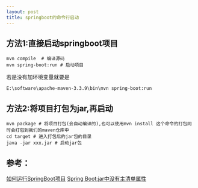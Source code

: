 ```yaml
---
layout: post
title: springboot的命令行启动
---
```


## 方法1:直接启动springboot项目
```
mvn compile  # 编译源码
mvn spring-boot:run # 启动项目
```
若是没有加环境变量就要是  
```
E:\software\apache-maven-3.3.9\bin\mvn spring-boot:run
```
## 方法2:将项目打包为jar,再启动
```
mvn package # 将项目打包(会自动编译的),也可以使用mvn install 这个命令的打包同时会打包到我们的maven仓库中
cd target # 进入打包后的jar包的目录
java -jar xxx.jar # 启动jar包
```

## 参考：
[如何运行SpringBoot项目](https://blog.csdn.net/datouniao1/article/details/81257562)
[Spring Boot:jar中没有主清单属性](https://blog.csdn.net/u010429286/article/details/79085212)